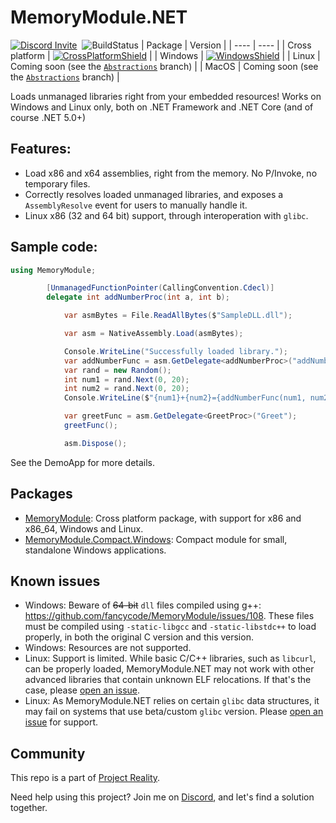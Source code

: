 ﻿# MemoryModule.NET

[![Discord Invite](https://dcbadge.vercel.app/api/server/3EB5sKD2Jd?style=flat)](https://discord.gg/3EB5sKD2Jd)&nbsp;
![BuildStatus](https://github.com/trungnt2910/MemoryModule.NET/actions/workflows/ci.yml/badge.svg)
| Package | Version |
| ---- | ---- |
| Cross platform | [![CrossPlatformShield](https://shields.io/nuget/vpre/MemoryModule)](https://www.nuget.org/packages/MemoryModule) |
| Windows | [![WindowsShield](https://shields.io/nuget/vpre/MemoryModule.Compact.Windows)](https://www.nuget.org/packages/MemoryModule.Compact.Windows) |
| Linux | Coming soon (see the [`Abstractions`](https://github.com/trungnt2910/MemoryModule.NET/tree/dev/trungnt2910/Abstractions) branch) |
| MacOS | Coming soon (see the [`Abstractions`](https://github.com/trungnt2910/MemoryModule.NET/tree/dev/trungnt2910/Abstractions) branch) |

Loads unmanaged libraries right from your embedded resources!
Works on Windows and Linux only, both on .NET Framework and .NET Core (and of course .NET 5.0+)

## Features:
- Load x86 and x64 assemblies, right from the memory. No P/Invoke, no temporary files.
- Correctly resolves loaded unmanaged libraries, and exposes a `AssemblyResolve` event for users to manually handle it.
- Linux x86 (32 and 64 bit) support, through interoperation with `glibc`.

## Sample code:
```C#
using MemoryModule;

        [UnmanagedFunctionPointer(CallingConvention.Cdecl)]
        delegate int addNumberProc(int a, int b);

            var asmBytes = File.ReadAllBytes($"SampleDLL.dll");

            var asm = NativeAssembly.Load(asmBytes);

            Console.WriteLine("Successfully loaded library.");
            var addNumberFunc = asm.GetDelegate<addNumberProc>("addNumbers");
            var rand = new Random();
            int num1 = rand.Next(0, 20);
            int num2 = rand.Next(0, 20);
            Console.WriteLine($"{num1}+{num2}={addNumberFunc(num1, num2)}");

            var greetFunc = asm.GetDelegate<GreetProc>("Greet");
            greetFunc();

            asm.Dispose();
```


See the DemoApp for more details.

## Packages
- [MemoryModule](https://www.nuget.org/packages/MemoryModule): Cross platform package, with support for x86 and x86_64, Windows and Linux.
- [MemoryModule.Compact.Windows](https://www.nuget.org/packages/MemoryModule.Compact.Windows): Compact module for small, standalone Windows applications.

## Known issues
- Windows: Beware of ~~64-bit~~ `dll` files compiled using g++: https://github.com/fancycode/MemoryModule/issues/108. These files must be compiled using `-static-libgcc` and `-static-libstdc++` to load properly, in both the original C version and this version.
- Windows: Resources are not supported.
- Linux: Support is limited. While basic C/C++ libraries, such as `libcurl`, can be properly loaded, MemoryModule.NET may not work with other advanced libraries that contain unknown ELF relocations. If that's the case, please [open an issue](https://github.com/trungnt2910/MemoryModule.NET/issues).
- Linux: As MemoryModule.NET relies on certain `glibc` data structures, it may fail on systems that use beta/custom `glibc` version. Please [open an issue](https://github.com/trungnt2910/MemoryModule.NET/issues) for support.

## Community

This repo is a part of [Project Reality](https://discord.gg/3EB5sKD2Jd).

Need help using this project? Join me on [Discord](https://discord.gg/3EB5sKD2Jd), and let's find a solution together.

